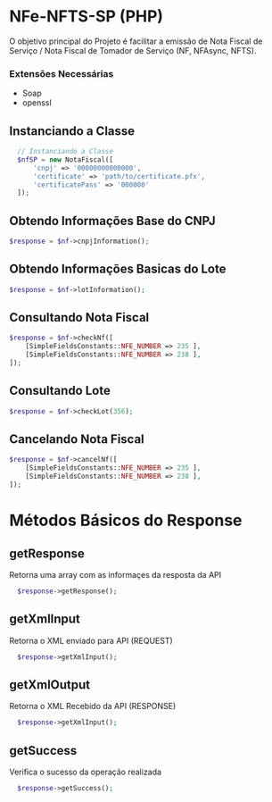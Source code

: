 # NFe-NFTS-SP (PHP)
O objetivo principal do Projeto é facilitar a emissão de Nota Fiscal de Serviço / Nota Fiscal de Tomador de Serviço  (NF, NFAsync, NFTS).

### Extensões Necessárias 
- Soap
- openssl

## Instanciando a Classe

```php
  // Instanciando a Classe
  $nfSP = new NotaFiscal([
      'cnpj' => '00000000000000',
      'certificate' => 'path/to/certificate.pfx',
      'certificatePass' => '000000'
  ]);
```

## Obtendo Informações Base do CNPJ
```php
$response = $nf->cnpjInformation();
```
## Obtendo Informações Basicas do Lote
```php
$response = $nf->lotInformation();
```

## Consultando Nota Fiscal
```php
$response = $nf->checkNf([
    [SimpleFieldsConstants::NFE_NUMBER => 235 ],
    [SimpleFieldsConstants::NFE_NUMBER => 238 ],
]);
```

## Consultando Lote
```php
$response = $nf->checkLot(356);
```

## Cancelando Nota Fiscal
```php
$response = $nf->cancelNf([
    [SimpleFieldsConstants::NFE_NUMBER => 235 ],
    [SimpleFieldsConstants::NFE_NUMBER => 238 ],
]);
```

# Métodos Básicos do Response
## getResponse
Retorna uma array com as informaçes da resposta da API
```php
  $response->getResponse();
```

## getXmlInput
Retorna o XML enviado para API (REQUEST)
```php
  $response->getXmlInput();
```

## getXmlOutput
Retorna o XML Recebido da API (RESPONSE)
```php
  $response->getXmlInput();
```

## getSuccess
Verifica o sucesso da operação realizada
```php
  $response->getSuccess();
```
